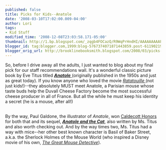 ```yaml
---
published: false
title: Picks for Kids--Anatole
date: '2008-03-10T17:02:00.009-04:00'
author: Lori
tags:
- Kid Stuff
modified_time: '2008-12-08T23:03:58.171-05:00'
thumbnail: http://1.bp.blogspot.com/_zqgb4FOCazQ/R9WqPrHndHI/AAAAAAAAAFU/Ol0GTHL1d04/s72-c/anatole.jpg
blogger_id: tag:blogger.com,1999:blog-5767374071871443859.post-6119021953269171477
blogger_orig_url: http://brooklinebooksmith.blogspot.com/2008/03/picks-for-kids-anatole.html
---
```


<a href="http://1.bp.blogspot.com/_zqgb4FOCazQ/R9WqPrHndHI/AAAAAAAAAFU/Ol0GTHL1d04/s1600-h/anatole.jpg"><img id="BLOGGER_PHOTO_ID_5176230532981683314" style="FLOAT: right; MARGIN: 0px 0px 10px 10px; CURSOR: hand" alt="" src="http://1.bp.blogspot.com/_zqgb4FOCazQ/R9WqPrHndHI/AAAAAAAAAFU/Ol0GTHL1d04/s320/anatole.jpg" border="0" /></a> So, before I drive away all the adults, I just wanted to blog about my final pick for our staff recommendations wall. It's a wonderful classic picture book by Eve Titus titled <a href="http://brookline.booksense.com/NASApp/store/Product?s=showproduct&amp;isbn=9780375839016"><strong><em>Anatole</em></strong> </a>(originally published in the 1950s and just as great today). If you know anyone who loved the movie <a href="http://imdb.com/title/tt0382932/"><em>Ratatouille</em> </a>(not just kids!)--they absolutely MUST meet Anatole, a Parisian mouse whose taste buds help the Duvall Cheese Factory become the most successful cheese producer in all of France. But all the while he must keep his identity a secret (he is a mouse, after all!)<br /><div></div><br /><div>By the way, Paul Galdone, the illustrator of <em>Anatole</em>, won <a href="http://www.ala.org/ala/alsc/awardsscholarships/literaryawds/caldecottmedal/caldecotthonors/caldecottmedal.cfm#50s">Caldecott Honors </a>for both that and its sequel, <em><strong><a href="http://brookline.booksense.com/NASApp/store/Product?s=showproduct&amp;isbn=9780375839023">Anatole and the Cat</a></strong></em>, also written by Ms. Titus and also worth checking out. And by the way times two, Ms. Titus had a way with mice--her other best known character is Basil of Baker Street, a.k.a. the Sherlock Holmes of the Mouse World (who inspired a Disney movie of his own, <em><a href="http://imdb.com/title/tt0091149/">The Great Mouse Detective</a></em>). </div><br /><div></div>